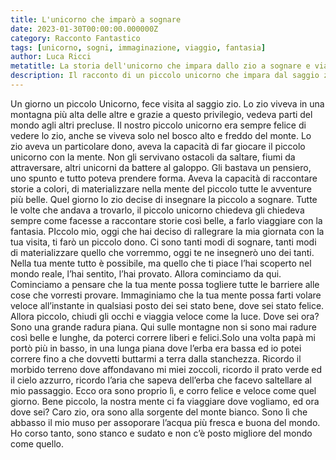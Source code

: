 ```yaml
---
title: L'unicorno che imparò a sognare
date: 2023-01-30T00:00:00.000000Z
category: Racconto Fantastico
tags: [unicorno, sogni, immaginazione, viaggio, fantasia]
author: Luca Ricci
metatitle: La storia dell'unicorno che impara dallo zio a sognare e viaggiare con la mente
description: Il racconto di un piccolo unicorno che impara dal saggio zio l'arte di sognare e viaggiare con l'immaginazione, scoprendo la capacità della mente di creare mondi magici.  
---
```

Un giorno un piccolo Unicorno, fece visita al saggio zio.
Lo zio viveva in una montagna più alta delle altre e grazie a questo privilegio, vedeva parti del mondo agli altri precluse.
Il nostro piccolo unicorno era sempre felice di vedere lo zio, anche se viveva solo nel bosco alto e freddo del monte.
Lo zio aveva un particolare dono, aveva la capacità di far giocare il piccolo unicorno con la mente.
Non gli servivano ostacoli da saltare, fiumi da attraversare, altri unicorni da battere al galoppo.
Gli bastava un pensiero, uno spunto e tutto poteva prendere forma. Aveva la capacità di raccontare storie a colori, di materializzare nella mente del piccolo tutte le avventure più belle.
Quel giorno lo zio decise di insegnare la piccolo a sognare.
Tutte le volte che andava a trovarlo, il piccolo unicorno chiedeva gli chiedeva sempre come facesse a raccontare storie così belle, a farlo viaggiare con la fantasia.
PIccolo mio, oggi che hai deciso di rallegrare la mia giornata con la tua visita, ti farò un piccolo dono.
Ci sono tanti modi di sognare, tanti modi di materializzare quello che vorremmo, oggi te ne insegnerò uno dei tanti.
Nella tua mente tutto è possibile, ma quello che ti piace l’hai scoperto nel mondo reale, l’hai sentito, l’hai provato.
Allora cominciamo da qui. Cominciamo a pensare che la tua mente possa togliere tutte le barriere alle cose che vorresti provare.
Immaginiamo che la tua mente possa farti volare veloce all’instante in qualsiasi posto dei sei stato bene, dove sei stato felice.
Allora piccolo, chiudi gli occhi e viaggia veloce come la luce. Dove sei ora?
Sono una grande radura piana. Qui sulle montagne non si sono mai radure così belle e lunghe, da poterci correre liberi e felici.Solo una volta papà mi portò più in basso, in una lunga piana dove l’erba era bassa ed io potei correre fino a che dovvetti buttarmi a terra dalla stanchezza. Ricordo il morbido terreno dove affondavano mi miei zoccoli, ricordo il prato verde ed il cielo azzurro, ricordo l’aria che sapeva dell’erba che facevo saltellare al mio passaggio. Ecco ora sono proprio lì, e corro felice e veloce come quel giorno.
Bene piccolo, la nostra mente ci fa viaggiare dove vogliamo, ed ora dove sei?
Caro zio, ora sono alla sorgente del monte bianco. Sono lì che abbasso il mio muso per assoporare l’acqua più fresca e buona del mondo. Ho corso tanto, sono stanco e sudato e non c’è posto migliore del mondo come quello.
